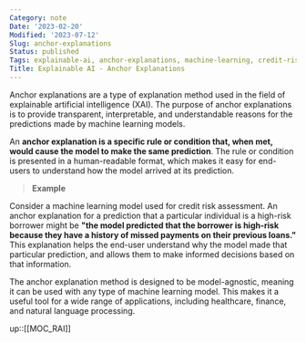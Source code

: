 ```yaml
---
Category: note
Date: '2023-02-20'
Modified: '2023-07-12'
Slug: anchor-explanations
Status: published
Tags: explainable-ai, anchor-explanations, machine-learning, credit-risk, transparency, interpretability, model-agnostic, healthcare, finance, natural-language-processing, predictions, end-users, rule-based, xai, rai, responsible-ai 
Title: Explainable AI - Anchor Explanations
---
```


Anchor explanations are a type of explanation method used in the field of explainable artificial intelligence (XAI). The purpose of anchor explanations is to provide transparent, interpretable, and understandable reasons for the predictions made by machine learning models.

An **anchor explanation is a specific rule or condition that, when met, would cause the model to make the same prediction**. The rule or condition is presented in a human-readable format, which makes it easy for end-users to understand how the model arrived at its prediction.

> **Example**
> 
Consider a machine learning model used for credit risk assessment. An anchor explanation for a prediction that a particular individual is a high-risk borrower might be **"the model predicted that the borrower is high-risk because they have a history of missed payments on their previous loans."** This explanation helps the end-user understand why the model made that particular prediction, and allows them to make informed decisions based on that information.

The anchor explanation method is designed to be model-agnostic, meaning it can be used with any type of machine learning model. This makes it a useful tool for a wide range of applications, including healthcare, finance, and natural language processing.

up::[[MOC_RAI]]